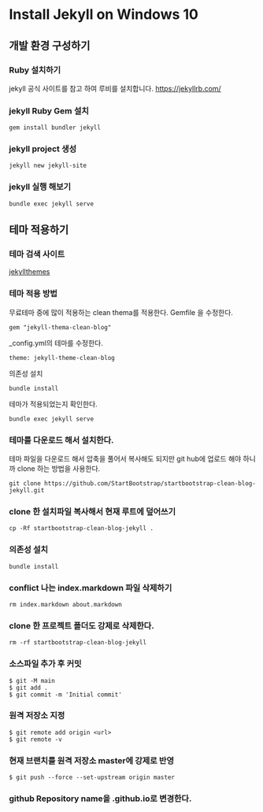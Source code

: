 # Install Jekyll on Windows 10

## 개발 환경 구성하기


### Ruby 설치하기
jekyll 공식 사이트를 참고 하여 루비를 설치합니다.
https://jekyllrb.com/

### jekyll Ruby Gem 설치
```
gem install bundler jekyll
```
### jekyll project 생성
```
jekyll new jekyll-site
```
### jekyll 실행 해보기
```
bundle exec jekyll serve
```

## 테마 적용하기

### 테마 검색 사이트
[jekyllthemes](http://jekyllthemes.org/)

### 테마 적용 방법
무료테마 중에 많이 적용하는 clean thema를 적용한다.
Gemfile 을 수정한다.
```
gem "jekyll-thema-clean-blog"
```
_config.yml의 테마를 수정한다.
```
theme: jekyll-theme-clean-blog
```
의존성 설치
```
bundle install
```
테마가 적용되었는지 확인한다.
```
bundle exec jekyll serve
```

### 테마를 다운로드 해서 설치한다.
테마 파일을 다운로드 해서 압축을 풀어서 복사해도 되지만 git hub에 업로드 해야 하니까 clone 하는 방법을 사용한다.
```
git clone https://github.com/StartBootstrap/startbootstrap-clean-blog-jekyll.git
```
### clone 한 설치파일 복사해서 현재 루트에 덮어쓰기
```
cp -Rf startbootstrap-clean-blog-jekyll .
```
### 의존성 설치
```
bundle install
```
### conflict 나는 index.markdown 파일 삭제하기
```
rm index.markdown about.markdown
```
### clone 한 프로젝트 폴더도 강제로 삭제한다.
```
rm -rf startbootstrap-clean-blog-jekyll
```
### 소스파일 추가 후 커밋
```
$ git -M main
$ git add .
$ git commit -m 'Initial commit'
```
### 원격 저장소 지정
```
$ git remote add origin <url>
$ git remote -v
```
### 현재 브랜치를 원격 저장소 master에 강제로 반영
```
$ git push --force --set-upstream origin master
```

### github Repository name을 <id>.github.io로 변경한다.

